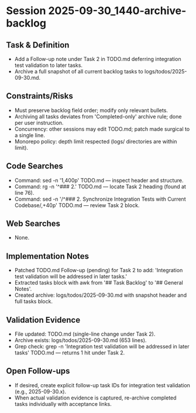 # Session 2025-09-30_1440-archive-backlog

## Task & Definition
- Add a Follow-up note under Task 2 in TODO.md deferring integration test validation to later tasks.
- Archive a full snapshot of all current backlog tasks to logs/todos/2025-09-30.md.

## Constraints/Risks
- Must preserve backlog field order; modify only relevant bullets.
- Archiving all tasks deviates from 'Completed-only' archive rule; done per user instruction.
- Concurrency: other sessions may edit TODO.md; patch made surgical to a single line.
- Monorepo policy: depth limit respected (logs/ directories are within limit).

## Code Searches
- Command: sed -n '1,400p' TODO.md — inspect header and structure.
- Command: rg -n '^### 2\.' TODO.md — locate Task 2 heading (found at line 76).
- Command: sed -n '/^### 2\. Synchronize Integration Tests with Current Codebase/,+40p' TODO.md — review Task 2 block.

## Web Searches
- None.

## Implementation Notes
- Patched TODO.md Follow-up (pending) for Task 2 to add: 'Integration test validation will be addressed in later tasks.'
- Extracted tasks block with awk from '## Task Backlog' to '## General Notes'.
- Created archive: logs/todos/2025-09-30.md with snapshot header and full tasks block.

## Validation Evidence
- File updated: TODO.md (single-line change under Task 2).
- Archive exists: logs/todos/2025-09-30.md (653 lines).
- Grep check: grep -n 'Integration test validation will be addressed in later tasks' TODO.md — returns 1 hit under Task 2.

## Open Follow-ups
- If desired, create explicit follow-up task IDs for integration test validation (e.g., 2025-09-30.x).
- When actual validation evidence is captured, re-archive completed tasks individually with acceptance links.
